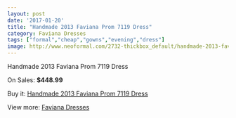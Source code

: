 ```yaml
---
layout: post
date: '2017-01-20'
title: "Handmade 2013 Faviana Prom 7119 Dress"
category: Faviana Dresses
tags: ["formal","cheap","gowns","evening","dress"]
image: http://www.neoformal.com/2732-thickbox_default/handmade-2013-faviana-prom-7119-dress.jpg
---
```

Handmade 2013 Faviana Prom 7119 Dress

On Sales: **$448.99**
<a href="https://www.neoformal.com/en/faviana-dresses/1019-handmade-2013-faviana-prom-7119-dress.html"><amp-img layout="responsive" width="600" height="600" src="//www.neoformal.com/2732-thickbox_default/handmade-2013-faviana-prom-7119-dress.jpg" alt="Handmade 2013 Faviana Prom 7119 Dress 0" /></a>
<a href="https://www.neoformal.com/en/faviana-dresses/1019-handmade-2013-faviana-prom-7119-dress.html"><amp-img layout="responsive" width="600" height="600" src="//www.neoformal.com/2736-thickbox_default/handmade-2013-faviana-prom-7119-dress.jpg" alt="Handmade 2013 Faviana Prom 7119 Dress 1" /></a>
<a href="https://www.neoformal.com/en/faviana-dresses/1019-handmade-2013-faviana-prom-7119-dress.html"><amp-img layout="responsive" width="600" height="600" src="//www.neoformal.com/2735-thickbox_default/handmade-2013-faviana-prom-7119-dress.jpg" alt="Handmade 2013 Faviana Prom 7119 Dress 2" /></a>
<a href="https://www.neoformal.com/en/faviana-dresses/1019-handmade-2013-faviana-prom-7119-dress.html"><amp-img layout="responsive" width="600" height="600" src="//www.neoformal.com/2734-thickbox_default/handmade-2013-faviana-prom-7119-dress.jpg" alt="Handmade 2013 Faviana Prom 7119 Dress 3" /></a>
<a href="https://www.neoformal.com/en/faviana-dresses/1019-handmade-2013-faviana-prom-7119-dress.html"><amp-img layout="responsive" width="600" height="600" src="//www.neoformal.com/2733-thickbox_default/handmade-2013-faviana-prom-7119-dress.jpg" alt="Handmade 2013 Faviana Prom 7119 Dress 4" /></a>

Buy it: [Handmade 2013 Faviana Prom 7119 Dress](https://www.neoformal.com/en/faviana-dresses/1019-handmade-2013-faviana-prom-7119-dress.html "Handmade 2013 Faviana Prom 7119 Dress")

View more: [Faviana Dresses](https://www.neoformal.com/en/10-faviana-dresses "Faviana Dresses")